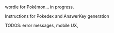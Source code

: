 wordle for Pokémon... in progress.

Instructions for Pokedex and AnswerKey generation

TODOS: error messages, mobile UX,
